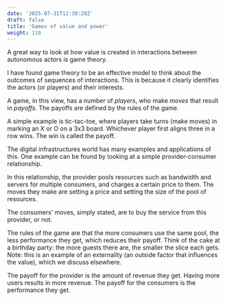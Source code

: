 ```yaml
---
date: '2025-07-31T12:30:29Z'
draft: false
title: 'Games of value and power'
weight: 110
---
```


A great way to look at how value is created in interactions between autonomous actors is game theory.

I have found game theory to be an effective model to think about the outcomes of sequences of interactions.
This is because it clearly identifies the actors (or players) and their interests.

A game, in this view, has a number of *players*, who make *moves* that result in *payoffs*. The payoffs are defined by the rules of the game.

A simple example is tic-tac-toe, where players take turns (make moves) in marking an X or O on a 3x3 board.
Whichever player first aligns three in a row wins.
The win is called the payoff.

The digital infrastructures world has many examples and applications of this.
One example can be found by looking at a simple provider-consumer relationship.

In this relationship, the provider pools resources such as bandwidth and servers for multiple consumers, and charges a certain price to them.
The moves they make are setting a price and setting the size of the pool of resources.

The consumers' moves, simply stated, are to buy the service from this provider, or not.

The rules of the game are that the more consumers use the same pool, the less performance they get, which reduces their payoff.
Think of the cake at a birthday party: the more guests there are, the smaller the slice each gets.
Note: this is an example of an externality (an outside factor that influences the value), which we discuss elsewhere.

The payoff for the provider is the amount of revenue they get.
Having more users results in more revenue.
The payoff for the consumers is the performance they get.
